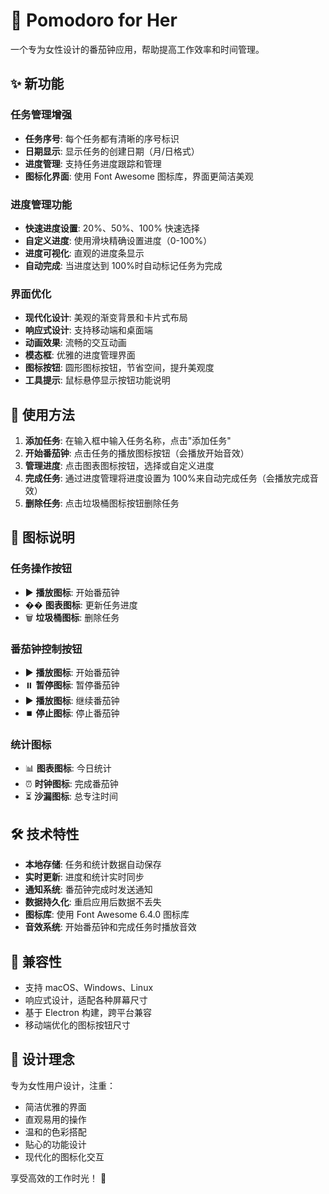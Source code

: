 # 🍅 Pomodoro for Her

一个专为女性设计的番茄钟应用，帮助提高工作效率和时间管理。

## ✨ 新功能

### 任务管理增强

- **任务序号**: 每个任务都有清晰的序号标识
- **日期显示**: 显示任务的创建日期（月/日格式）
- **进度管理**: 支持任务进度跟踪和管理
- **图标化界面**: 使用 Font Awesome 图标库，界面更简洁美观

### 进度管理功能

- **快速进度设置**: 20%、50%、100% 快速选择
- **自定义进度**: 使用滑块精确设置进度（0-100%）
- **进度可视化**: 直观的进度条显示
- **自动完成**: 当进度达到 100%时自动标记任务为完成

### 界面优化

- **现代化设计**: 美观的渐变背景和卡片式布局
- **响应式设计**: 支持移动端和桌面端
- **动画效果**: 流畅的交互动画
- **模态框**: 优雅的进度管理界面
- **图标按钮**: 圆形图标按钮，节省空间，提升美观度
- **工具提示**: 鼠标悬停显示按钮功能说明

## 🚀 使用方法

1. **添加任务**: 在输入框中输入任务名称，点击"添加任务"
2. **开始番茄钟**: 点击任务的播放图标按钮（会播放开始音效）
3. **管理进度**: 点击图表图标按钮，选择或自定义进度
4. **完成任务**: 通过进度管理将进度设置为 100%来自动完成任务（会播放完成音效）
5. **删除任务**: 点击垃圾桶图标按钮删除任务

## 🎨 图标说明

### 任务操作按钮

- ▶️ **播放图标**: 开始番茄钟
- �� **图表图标**: 更新任务进度
- 🗑️ **垃圾桶图标**: 删除任务

### 番茄钟控制按钮

- ▶️ **播放图标**: 开始番茄钟
- ⏸️ **暂停图标**: 暂停番茄钟
- ▶️ **播放图标**: 继续番茄钟
- ⏹️ **停止图标**: 停止番茄钟

### 统计图标

- 📊 **图表图标**: 今日统计
- ⏰ **时钟图标**: 完成番茄钟
- ⏳ **沙漏图标**: 总专注时间

## 🛠️ 技术特性

- **本地存储**: 任务和统计数据自动保存
- **实时更新**: 进度和统计实时同步
- **通知系统**: 番茄钟完成时发送通知
- **数据持久化**: 重启应用后数据不丢失
- **图标库**: 使用 Font Awesome 6.4.0 图标库
- **音效系统**: 开始番茄钟和完成任务时播放音效

## 📱 兼容性

- 支持 macOS、Windows、Linux
- 响应式设计，适配各种屏幕尺寸
- 基于 Electron 构建，跨平台兼容
- 移动端优化的图标按钮尺寸

## 🎨 设计理念

专为女性用户设计，注重：

- 简洁优雅的界面
- 直观易用的操作
- 温和的色彩搭配
- 贴心的功能设计
- 现代化的图标化交互

享受高效的工作时光！ 🌟
